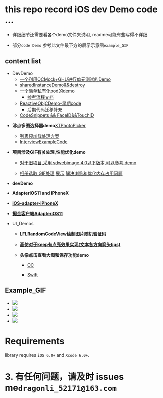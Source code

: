 # this repo record iOS dev Demo code ...

*  详细细节还需要看各个demo文件夹说明, readme可能有些写得不详细.

*  部分`code Demo` 参考此文件最下方的展示示意图`example_GIF`

##  content  list  

-  DevDemo  
	- [一个利用OCMock+GHU进行单元测试的Demo](./1-DevDemo/XituUnitTestDemo)
	- [sharedInstanceDemo&&destroy](./1-DevDemo/sharedInstanceDemo)
	- [一个简单私有化pod的demo](./1-DevDemo/PodPrivate_demo)
		- [参考流程文档](https://github.com/DevDragonLi/Dev-Repo/tree/master/Pods)
	- [ReactiveObjCDemo-早期code](./1-DevDemo/ReactiveObjCDemo)
		- 后期代码迁移补充
	- [CodeSnippets && FaceID&&TouchID](./1-DevDemo)

*  **沸点多图选择器demo**[XTPhotoPicker](./iOS/XTPhotoPicker/readme.md)

	
	- [列表预加载处理方案](./iOS/preloadListData)
	- [InterviewExampleCode](./iOS/InterviewExampleCode)


*   **项目涉及GIF有关处理,性能优化demo**
	
	- [对于旧项目,采用 sdwebimage 4.0以下版本,可以参考 demo](./GIFDemo/GIF-Optimize) 
	
	- [相册选取 GIF处理,展示,解决浏览和优化内存占用问题](./GIFDemo/handle_Album_Select_GIF_Demo)

*   **devDemo**



*   **AdapteriOS11 and iPhoneX**

- [**iOS-adapter-iPhoneX**](./AdapteriOS11/iOS-adapter-iPhoneX.md)
- [**掘金客户端AdapteriOS11**](./AdapteriOS11/readme.md)

- UI_Demos

	-  **[LFLRandomCodeView绘制图片随机验证码](./UIDemos/LFLRandomCodeView)**

	-  **[高仿对于keep有点亮效果实现(文本各方向箭头tips)](./UIDemos/KeepGuide)**
	-   **头像点击查看大图和保存功能demo**
		
		- [OC](./UIDemos/LFLHeadimageBrowserDemo)
		
		- [Swift](https://github.com/DevDragonLi/SwiftCodeRepo/tree/master/LFLHeadimageBrowserDemo)



##  <a name="Example_GIF "></a> Example_GIF 

- ![](./iOS/XituUnitTestDemo/unitTest.png)
- ![](./UIDemos/KeepGuide/1.gif)
- ![](./UIDemos/LFLHeadimageBrowserDemo/NOpermission.gif)
- ![](./GIFDemo/handle_Album_Select_GIF_Demo/GIFExample.gif)


Requirements
==============

library requires `iOS 6.0+` and `Xcode 6.0+`.


# 3. 有任何问题，请及时 issues me`dragonli_52171@163.com`   
